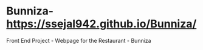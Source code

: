 # Bunniza- https://ssejal942.github.io/Bunniza/
Front End Project - Webpage for the Restaurant - Bunniza
